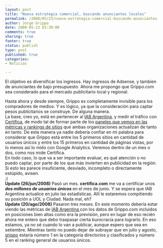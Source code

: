 ```yaml
--- 
layout: post
title: "Nueva estrategia comercial, buscando anunciantes locales"
permalink: /2008/05/23/nueva-estrategia-comercial-buscando-anunciantes-locales/
author: Jorge Grippo
date: 2008-05-23 03:39:00
comments: true
sharing: true
footer: true
status: publish
type: post
published: true
categories: 
- Noticias

---
```

<!-- 54 -->
El objetivo es diversificar los ingresos. Hay ingresos de Adsense, y tambien de anunciantes de bajo presupuesto. Ahora me propongo que Grippo.com sea considerado para el mercado publicitario local y regional. <div>
</div><div>Hasta ahora y desde siempre, Grippo es completamente invisible para los compradores de medios. Y es lógico, ya que la consideración para captar pesos publicitarios se construye. De alguna manera.</div><div>
</div><div>La base, creo yo, está en pertenecer al <a href="http://www.iabargentina.com.ar/">IAB Argentina</a>, y  medir el tráfico con <a href="http://www.certifica.com/">Certifica</a>, de modo tal de formar parte de los <a href="http://www.iabargentina.com.ar/metricas.php">paneles que vemos en las métricas y rankings de sitios</a> que ambas organizaciones actualizan de tanto en tanto. De esta manera ya nadie debería confiar en mi palabra para considerar que Grippo está entre los 5 primeros sitios en cantidad de usuarios únicos y entre los 15 primeros en cantidad de páginas vistas, por lo menos así lo mido con Google Analytics. Veremos dentro de un mes o dos, como nos mide Certifica. </div><div>
</div><div>En todo caso, lo que va a ser importante evaluar, es qué atención o no puedo captar, por parte de los que más invierten en publicidad en la región. </div><div>
</div><div>Si esto les parece insuficiente, desviado, incompleto o directamente estúpido, avisen. </div><div>
</div><div>;)</div><div>
</div>
<div><span style="font-weight:bold;">Update (26/jun/2008)</span>
Pasó un mes. <span style="font-weight:bold;">certifica.com</span> me va a certificar unos <span style="font-style:italic;font-weight:bold;">dos millones de usuarios únicos </span>en el mes de junio. Y se espera que IAB Argentina actualice en julio las estadísticas. Allí le estaremos compitiendo su posición a UOL y Ciudad. Nada mal, eh?

<div><span style="font-weight:bold;">Update (20/ago/2008)</span>
Pasaron tres meses. En este momento debería estar viendo las métricas de <a href="http://www.iabargentina.com.ar">IAB Argentina </a>con los datos de Grippo.com incluidos en posiciones bien altas como era la previsión, pero en lugar de eso recién ahora me entero que debo traspasar cierta burocracia para lograrlo. En eso estamos, ya no sé cuando lo van a publicar, aunque espero que sea en setiembre. Mientras tanto no puedo dejar de subrayar que en julio y agosto, <a href="http://grippo.com.ar">grippo</a> estaría número 1 en la categoría directorios y clasificados y número 5 en el ranking general de usuarios únicos. 


</div><div>
</div>
</div><div>
</div>

